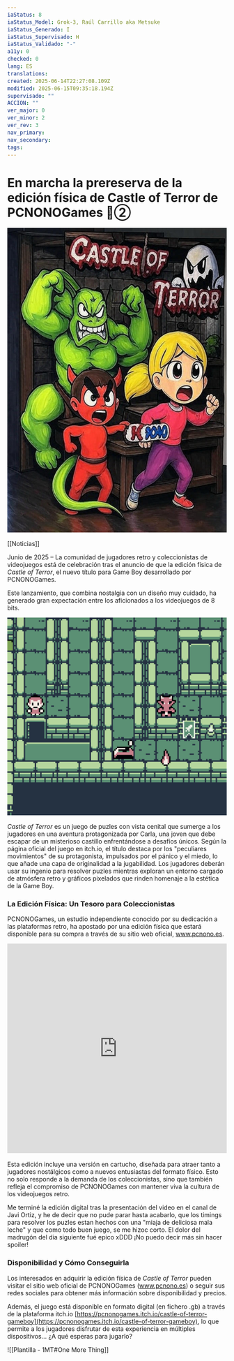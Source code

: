 ```yaml
---
iaStatus: 8
iaStatus_Model: Grok-3, Raúl Carrillo aka Metsuke
iaStatus_Generado: I
iaStatus_Supervisado: H
iaStatus_Validado: "-"
a11y: 0
checked: 0
lang: ES
translations: 
created: 2025-06-14T22:27:08.109Z
modified: 2025-06-15T09:35:18.194Z
supervisado: ""
ACCION: ""
ver_major: 0
ver_minor: 2
ver_rev: 3
nav_primary: 
nav_secondary: 
tags:
---
```

# En marcha la prereserva de la edición física de Castle of Terror de PCNONOGames 🔴②

![Reinterpretación libre de la portada del juego](PublicBrain/_resources/820c5d180a674db868f79ee4f28bda9a_MD5.jpg)

[[Noticias]]

Junio de 2025 – La comunidad de jugadores retro y coleccionistas de videojuegos está de celebración tras el anuncio de que la edición física de _Castle of Terror_, el nuevo título para Game Boy desarrollado por PCNONOGames. 

Este lanzamiento, que combina nostalgia con un diseño muy cuidado, ha generado gran expectación entre los aficionados a los videojuegos de 8 bits.

![Uno de los niveles del juego](PublicBrain/_resources/70f10d436ad94cc61e1f6007e746e243_MD5.jpeg)

_Castle of Terror_ es un juego de puzles con vista cenital que sumerge a los jugadores en una aventura protagonizada por Carla, una joven que debe escapar de un misterioso castillo enfrentándose a desafíos únicos. Según la página oficial del juego en itch.io, el título destaca por los "peculiares movimientos" de su protagonista, impulsados por el pánico y el miedo, lo que añade una capa de originalidad a la jugabilidad. Los jugadores deberán usar su ingenio para resolver puzles mientras exploran un entorno cargado de atmósfera retro y gráficos pixelados que rinden homenaje a la estética de la Game Boy.

### La Edición Física: Un Tesoro para Coleccionistas

PCNONOGames, un estudio independiente conocido por su dedicación a las plataformas retro, ha apostado por una edición física que estará disponible para su compra a través de su sitio web oficial, www.pcnono.es. 

**<iframe width="100%" height="480" src="https://www.youtube.com/embed/n7DOm-hK0-g?si=zQsxvp07k1TbTU6r" title="YouTube video player" frameborder="0" allow="accelerometer; autoplay; clipboard-write; encrypted-media; gyroscope; picture-in-picture; web-share" referrerpolicy="strict-origin-when-cross-origin" allowfullscreen></iframe>**

Esta edición incluye una versión en cartucho, diseñada para atraer tanto a jugadores nostálgicos como a nuevos entusiastas del formato físico.  Esto no solo responde a la demanda de los coleccionistas, sino que también refleja el compromiso de PCNONOGames con mantener viva la cultura de los videojuegos retro. 

Me terminé la edición digital tras la presentación del video en el canal de Javi Ortiz, y he de decir que no pude parar hasta acabarlo, que los timings para resolver los puzles estan hechos con una "miaja de deliciosa mala leche" y que como todo buen juego, se me hizoc corto. El dolor del madrugón del dia siguiente fué epico xDDD ¡No puedo decir más sin hacer spoiler!

### Disponibilidad y Cómo Conseguirla

Los interesados en adquirir la edición física de _Castle of Terror_ pueden visitar el sitio web oficial de PCNONOGames (www.pcnono.es) o seguir sus redes sociales para obtener más información sobre disponibilidad y precios.

Además, el juego está disponible en formato digital (en fichero .gb) a través de la plataforma itch.io [https://pcnonogames.itch.io/castle-of-terror-gameboy](https://pcnonogames.itch.io/castle-of-terror-gameboy), lo que permite a los jugadores disfrutar de esta experiencia en múltiples dispositivos... ¿A qué esperas para jugarlo?

![[Plantilla - 1MT#One More Thing]]